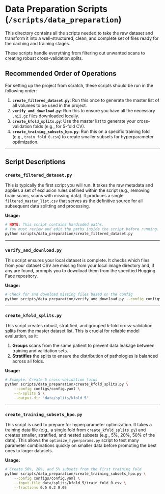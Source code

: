 # Data Preparation Scripts (`/scripts/data_preparation`)

This directory contains all the scripts needed to take the raw dataset and transform it into a well-structured, clean, and complete set of files ready for the caching and training stages.

These scripts handle everything from filtering out unwanted scans to creating robust cross-validation splits.

## Recommended Order of Operations

For setting up the project from scratch, these scripts should be run in the following order:

1.  **`create_filtered_dataset.py`**: Run this once to generate the master list of all volumes to be used in the project.
2.  **`verify_and_download.py`**: Run this to ensure you have all the necessary `.nii.gz` files downloaded locally.
3.  **`create_kfold_splits.py`**: Use the master list to generate your cross-validation folds (e.g., for 5-fold CV).
4.  **`create_training_subsets_hpo.py`**: Run this on a specific training fold (e.g., `train_fold_0.csv`) to create smaller subsets for hyperparameter optimization.

---

## Script Descriptions

### `create_filtered_dataset.py`

This is typically the first script you will run. It takes the raw metadata and applies a set of exclusion rules defined within the script (e.g., removing brain scans, scans with missing data). It produces a single `filtered_master_list.csv` that serves as the definitive source for all subsequent data splitting and processing.

**Usage:**
```bash
# NOTE: This script contains hardcoded paths.
# You must review and edit the paths inside the script before running.
python scripts/data_preparation/create_filtered_dataset.py
````

-----

### `verify_and_download.py`

This script ensures your local dataset is complete. It checks which files from your dataset CSV are missing from your local image directory and, if any are found, prompts you to download them from the specified Hugging Face repository.

**Usage:**

```bash
# Check for and download missing files based on the config
python scripts/data_preparation/verify_and_download.py --config configs/config.yaml
```

-----

### `create_kfold_splits.py`

This script creates robust, stratified, and grouped k-fold cross-validation splits from the master dataset list. This is crucial for reliable model evaluation, as it:

1.  **Groups** scans from the same patient to prevent data leakage between training and validation sets.
2.  **Stratifies** the splits to ensure the distribution of pathologies is balanced across all folds.

**Usage:**

```bash
# Example: Create 5 cross-validation folds
python scripts/data_preparation/create_kfold_splits.py \
    --config configs/config.yaml \
    --n-splits 5 \
    --output-dir "data/splits/kfold_5"
```

-----

### `create_training_subsets_hpo.py`

This script is used to prepare for hyperparameter optimization. It takes a training data file (e.g., a single fold from `create_kfold_splits.py`) and creates smaller, stratified, and nested subsets (e.g., 5%, 20%, 50% of the data). This allows the `optimize_hyperparams.py` script to test many parameter combinations quickly on smaller data before promoting the best ones to larger datasets.

**Usage:**

```bash
# Create 50%, 20%, and 5% subsets from the first training fold
python scripts/data_preparation/create_training_subsets_hpo.py \
    --config configs/config.yaml \
    --input-file data/splits/kfold_5/train_fold_0.csv \
    --fractions 0.5 0.2 0.05
```

